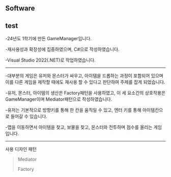 ## Software
test
----------------

-24년도 1학기에 만든 GameManager입니다.

-재사용성과 확장성에 집중하였으며, C#으로 작성하였습니다.

-Visual Studio 2022(.NET)로 작업하였습니다.

----------------

-대부분의 게임은 유저와 몬스터가 싸우고, 아이템을 드롭하는 과정이 포함되어 있으며 이를 다른 게임을 제작할 때에도 재사용 할 수 있다고 판단하여 주제를 잡게 되었습니다.

-유저, 몬스터, 아이템의 생산은 Factory패턴을 사용하였고, 이 세 요소간의 상호작용은 GameManager이며 Mediator패턴으로 작성하였습니다.

-유저는 기본적으로 방향키를 통해 한 칸을 움직일 수 있고, 엔터 키를 통해 아이템칸으로 들어갈 수 있습니다.

-맵을 이동하면서 아이템을 찾고, 보물을 찾고, 몬스터와 전투하며 점수를 올리는 게임입니다.

-----------------

사용 디자인 패턴

> Mediator
>
> Factory
